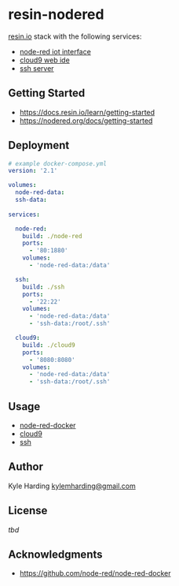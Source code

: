 # resin-nodered

[resin.io](https://resin.io/) stack with the following services:
* [node-red iot interface](https://nodered.org/)
* [cloud9 web ide](c9.io)
* [ssh server](https://www.ssh.com/ssh/)

## Getting Started

* https://docs.resin.io/learn/getting-started
* https://nodered.org/docs/getting-started

## Deployment

```yaml
# example docker-compose.yml
version: '2.1'

volumes: 
  node-red-data:
  ssh-data:
  
services:

  node-red:
    build: ./node-red
    ports:
      - '80:1880'
    volumes: 
      - 'node-red-data:/data'

  ssh:
    build: ./ssh
    ports:
      - '22:22'
    volumes: 
      - 'node-red-data:/data'
      - 'ssh-data:/root/.ssh'

  cloud9:
    build: ./cloud9
    ports:
      - '8080:8080'
    volumes: 
      - 'node-red-data:/data'
      - 'ssh-data:/root/.ssh'
```

## Usage

* [node-red-docker](https://github.com/node-red/node-red-docker)
* [cloud9](cloud9/README.md)
* [ssh](ssh/README.md)

## Author

Kyle Harding <kylemharding@gmail.com>

## License

_tbd_

## Acknowledgments

* https://github.com/node-red/node-red-docker

